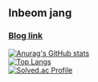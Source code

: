 ## Inbeom jang

### [Blog link](https://velog.io/@kindtiger95)
[![Anurag's GitHub stats](https://github-readme-stats.vercel.app/api?username=kindtiger95&count_private=true&show_icons=true&show=issues&theme=dark)](https://github.com/anuraghazra/github-readme-stats)
<br>
[![Top Langs](https://github-readme-stats.vercel.app/api/top-langs/?username=kindtiger95&theme=dark&layout=compact)](https://github.com/anuraghazra/github-readme-stats)
<br>
[![Solved.ac Profile](http://mazassumnida.wtf/api/v2/generate_badge?boj=jjanginbeom)](https://solved.ac/jjanginbeom/)
